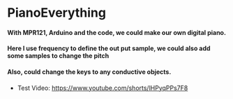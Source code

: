 # PianoEverything
#### With MPR121, Arduino and the code, we could make our own digital piano.
#### Here I use frequency to define the out put sample, we could also add some samples to change the pitch
#### Also, could change the keys to any conductive objects.
#### 
- Test Video:
https://www.youtube.com/shorts/lHPyqPPs7F8
